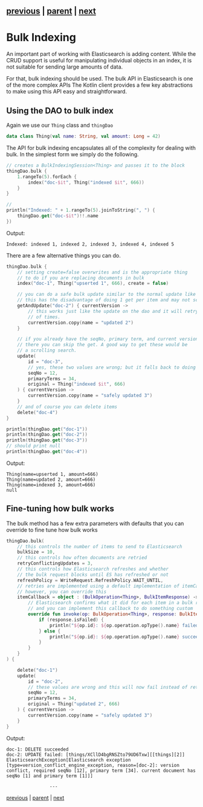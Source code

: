 [previous](crud-support.md) | [parent](index.md) | [next](search.md)
---

# Bulk Indexing

An important part of working with Elasticsearch is adding content. While the CRUD support is useful
for manipulating individual objects in an index, it is not suitable for sending large amounts of data.

For that, bulk indexing should be used. The bulk API in Elasticsearch is one of the more complex APIs
The Kotlin client provides a few key abstractions to make using this API easy and straightforward.

## Using the DAO to bulk index

Again we use our `Thing` class and `thingDao`

```kotlin
data class Thing(val name: String, val amount: Long = 42)
```

The API for bulk indexing encapsulates all of the complexity for dealing with bulk. In the simplest form
we simply do the following.

```kotlin
// creates a BulkIndexingSession<Thing> and passes it to the block
thingDao.bulk {
    1.rangeTo(5).forEach {
        index("doc-$it", Thing("indexed $it", 666))
    }
}

//
println("Indexed: " + 1.rangeTo(5).joinToString(", ") {
    thingDao.get("doc-$it")!!.name
})
```

Output:

```
Indexed: indexed 1, indexed 2, indexed 3, indexed 4, indexed 5

```

There are a few alternative things you can do.

```kotlin
thingDao.bulk {
    // setting create=false overwrites and is the appropriate thing
    // to do if you are replacing documents in bulk
    index("doc-1", Thing("upserted 1", 666), create = false)

    // you can do a safe bulk update similar to the normal update like this
    // this has the disadvantage of doing 1 get per item and may not scale
    getAndUpdate("doc-2") { currentVersion ->
        // this works just like the update on the dao and it will retry a configurable number
        // of times.
        currentVersion.copy(name = "updated 2")
    }

    // if you already have the seqNo, primary term, and current version
    // there you can skip the get. A good way to get these would be
    // a scrolling search.
    update(
        id = "doc-3",
        // yes, these two values are wrong; but it falls back to doing a getAndUpdate.
        seqNo = 12,
        primaryTerms = 34,
        original = Thing("indexed $it", 666)
    ) { currentVersion ->
        currentVersion.copy(name = "safely updated 3")
    }
    // and of course you can delete items
    delete("doc-4")
}

println(thingDao.get("doc-1"))
println(thingDao.get("doc-2"))
println(thingDao.get("doc-3"))
// should print null
println(thingDao.get("doc-4"))
```

Output:

```
Thing(name=upserted 1, amount=666)
Thing(name=updated 2, amount=666)
Thing(name=indexed 3, amount=666)
null

```

## Fine-tuning how bulk works

The bulk method has a few extra parameters with defaults that you 
can override to fine tune how bulk works

```kotlin
thingDao.bulk(
    // this controls the number of items to send to Elasticsearch
    bulkSize = 10,
    // this controls how often documents are retried
    retryConflictingUpdates = 3,
    // this controls how Elasticsearch refreshes and whether
    // the bulk request blocks until ES has refreshed or not
    refreshPolicy = WriteRequest.RefreshPolicy.WAIT_UNTIL,
    // retries are implemented using a default implementation of itemCallback
    // however, you can override this
    itemCallback = object : (BulkOperation<Thing>, BulkItemResponse) -> Unit {
        // Elasticsearch confirms what it did for each item in a bulk request
        // and you can implement this callback to do something custom
        override fun invoke(op: BulkOperation<Thing>, response: BulkItemResponse) {
            if (response.isFailed) {
                println("${op.id}: ${op.operation.opType().name} failed: ${response.failureMessage}")
            } else {
                println("${op.id}: ${op.operation.opType().name} succeeded")
            }
        }
    }
) {

    delete("doc-1")
    update(
        id = "doc-2",
        // these values are wrong and this will now fail instead of retry
        seqNo = 12,
        primaryTerms = 34,
        original = Thing("updated 2", 666)
    ) { currentVersion ->
        currentVersion.copy(name = "safely updated 3")
    }
}
```

Output:

```
doc-1: DELETE succeeded
doc-2: UPDATE failed: [things/XCllD4bgRNSZto79UD6Txw][[things][2]] ElasticsearchException[Elasticsearch exception [type=version_conflict_engine_exception, reason=[doc-2]: version conflict, required seqNo [12], primary term [34]. current document has seqNo [1] and primary term [1]]]

```



                    ---

[previous](crud-support.md) | [parent](index.md) | [next](search.md)